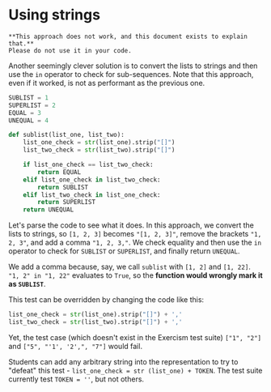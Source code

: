 # Using strings
~~~~exercism/caution
**This approach does not work, and this document exists to explain that.** 
Please do not use it in your code.
~~~~

Another seemingly clever solution is to convert the lists to strings and then 
use the `in` operator to check for sub-sequences.
Note that this approach, even if it worked, is not as performant as the 
previous one.
```python
SUBLIST = 1
SUPERLIST = 2
EQUAL = 3
UNEQUAL = 4

def sublist(list_one, list_two):
    list_one_check = str(list_one).strip("[]")
    list_two_check = str(list_two).strip("[]")

    if list_one_check == list_two_check:
        return EQUAL
    elif list_one_check in list_two_check:
        return SUBLIST
    elif list_two_check in list_one_check:
        return SUPERLIST
    return UNEQUAL
```
Let's parse the code to see what it does.
In this approach, we convert the lists to strings, so `[1, 2, 3]` becomes `"[1, 2, 3]"`, remove the brackets `"1, 2, 3"`, and add a comma `"1, 2, 3,"`. 
We check equality and then use the `in` operator to check for `SUBLIST` or `SUPERLIST`, and finally return `UNEQUAL`.

We add a comma because, say, we call `sublist` with `[1, 2]` and `[1, 22]`. `"1, 2" in "1, 22"` evaluates to `True`, so 
the **function would wrongly mark it as `SUBLIST`**. 

This test can be overridden by changing the code like this:
```python
list_one_check = str(list_one).strip("[]") + ','
list_two_check = str(list_two).strip("[]") + ','
```
Yet, the test case (which doesn't exist in the Exercism test suite) `["1", "2"]` and `["5", "'1', '2',", "7"]` would 
fail.

Students can add any arbitrary string into the representation to try to "defeat" this test - `list_one_check = str
(list_one) + TOKEN`. The test suite currently test `TOKEN = ''`, but not others.

[gen-exp]: https://www.programiz.com/python-programming/generator